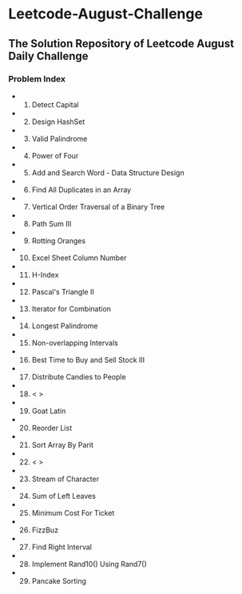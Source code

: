 # Leetcode-August-Challenge  

## The Solution Repository of Leetcode August Daily Challenge  

### Problem Index  

* 01) Detect Capital  
* 02) Design HashSet 
* 03) Valid Palindrome
* 04) Power of Four
* 05) Add and Search Word - Data Structure Design
* 06) Find All Duplicates in an Array
* 07) Vertical Order Traversal of a Binary Tree 
* 08) Path Sum III
* 09) Rotting Oranges
* 10) Excel Sheet Column Number
* 11) H-Index
* 12) Pascal's Triangle II
* 13) Iterator for Combination
* 14) Longest Palindrome
* 15) Non-overlapping Intervals
* 16) Best Time to Buy and Sell Stock III
* 17) Distribute Candies to People
* 18) < >
* 19) Goat Latin
* 20) Reorder List
* 21) Sort Array By Parit
* 22) < >
* 23) Stream of Character
* 24) Sum of Left Leaves
* 25) Minimum Cost For Ticket
* 26) FizzBuz
* 27) Find Right Interval
* 28) Implement Rand10() Using Rand7()
* 29) Pancake Sorting
